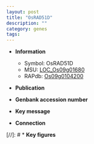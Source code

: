 ```yaml
---
layout: post
title: "OsRAD51D"
description: ""
category: genes
tags: 
---
```


* **Information**  
    + Symbol: OsRAD51D  
    + MSU: [LOC_Os09g01680](http://rice.uga.edu/cgi-bin/ORF_infopage.cgi?orf=LOC_Os09g01680)  
    + RAPdb: [Os09g0104200](http://rapdb.dna.affrc.go.jp/viewer/gbrowse_details/irgsp1?name=Os09g0104200)  

* **Publication**  

* **Genbank accession number**  

* **Key message**  

* **Connection**  

[//]: # * **Key figures**  


